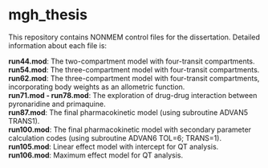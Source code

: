 # mgh_thesis

This repository contains NONMEM control files for the dissertation. Detailed information about each file is:

**run44.mod**: The two-compartment model with four-transit compartments.<br>
**run54.mod**: The three-compartment model with four-transit compartments.<br>
**run62.mod**: The three-compartment model with four-transit compartments, incorporating body weights as an allometric function.<br>
**run71.mod - run78.mod**: The exploration of drug-drug interaction between pyronaridine and primaquine.<br>
**run87.mod**: The final pharmacokinetic model (using subroutine ADVAN5 TRANS1). <br>
**run100.mod**: The final pharmacokinetic model with secondary parameter calculation codes (using subroutine ADVAN6 TOL=6; TRANS=1).<br>
**run105.mod**: Linear effect model with intercept for QT analysis.<br>
**run106.mod**: Maximum effect model for QT analysis.<br>

